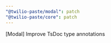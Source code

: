 ```yaml
---
"@twilio-paste/modal": patch
"@twilio-paste/core": patch
---
```


[Modal] Improve TsDoc type annotations
